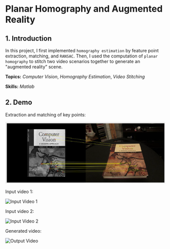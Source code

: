 # Planar Homography and Augmented Reality

## 1. Introduction

In this project, I first implemented `homography estimation` by feature point extraction, matching, and `RANSAC`. Then, I used the computation of `planar homography` to stitch two video scenarios together to generate an "augmented reality" scene.

**Topics:** _Computer Vision_, _Homography Estimation_, _Video Stitching_

**Skills:** _Matlab_

## 2. Demo

Extraction and matching of key points:

![RANSAC](/demo/RANSAC.png)

Input video 1:

![Input Video 1](/demo/input1.gif)

Input video 2:

![Input Video 2](/demo/input2.gif)

Generated video:

![Output Video](/demo/output.gif)
